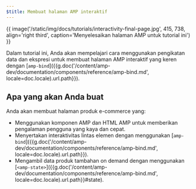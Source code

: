 ```yaml
---
$title: Membuat halaman AMP interaktif
---
```


{{ image('/static/img/docs/tutorials/interactivity-final-page.jpg', 415, 738, align='right third', caption='Menyelesaikan halaman AMP untuk tutorial ini') }}

Dalam tutorial ini, Anda akan mempelajari cara menggunakan pengikatan data dan ekspresi untuk membuat halaman AMP interaktif yang keren dengan [`amp-bind`]({{g.doc('/content/amp-dev/documentation/components/reference/amp-bind.md', locale=doc.locale).url.path}}).

## Apa yang akan Anda buat

Anda akan membuat halaman produk e-commerce yang:

- Menggunakan komponen AMP dan HTML AMP untuk memberikan pengalaman pengguna yang kaya dan cepat.
- Menyertakan interaktivitas lintas elemen dengan menggunakan [`amp-bind`]({{g.doc('/content/amp-dev/documentation/components/reference/amp-bind.md', locale=doc.locale).url.path}}).
- Mengambil data produk tambahan on demand dengan menggunakan [`<amp-state>`]({{g.doc('/content/amp-dev/documentation/components/reference/amp-bind.md', locale=doc.locale).url.path}}#state).
